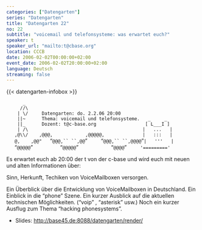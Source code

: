 ```yaml
---
categories: ["Datengarten"]
series: "Datengarten"
title: "Datengarten 22"
no: 22
subtitle: "voicemail und telefonsysteme: was erwartet euch?"
speaker: t
speaker_url: "mailto:t@cbase.org"
location: CCCB
date: 2006-02-02T00:00:00+02:00
event_date: 2006-02-02T20:00:00+02:00
language: Deutsch
streaming: false
---
```

{{< datengarten-infobox >}}


`      _`\
`     //\`\
`    | \/     Datengarten: do. 2.2.06 20:00`\
`    ||~      Thema: voicemail und telefonsysteme.   _     _`\
`    ||_      Dozent: t@c-base.org                  [ L___I ]`\
`    | /\                                          |   ...   |`\
`   ,@\\/    ,@@@,            ,@@@@@,              |   :::   |`\
`   @,    ,@@"   `“`@@@,`` ``,@@`”`     `“`@@@,`` ``,@@@@`”`|   '''   |`\
`   `“`@@@@@`”`          `“`@@@@@`”`            `“`@@@@`”`     '========='`

Es erwartet euch ab 20:00 der t von der c-base und wird euch mit neuen
und alten Informationen über:

Sinn, Herkunft, Techiken von VoiceMailboxen versorgen.

Ein Überblick über die Entwicklung von VoiceMailboxen in Deutschland.
Ein Einblick in die “phone” Szene. Ein kurzer Ausblick auf die aktuellen
technischen Möglichkeiten. (“voip” , “asterisk” usw.) Noch ein kurzer
Ausflug zum Thema “hacking phonesystems”.

-   Slides: <http://base45.de:8088/datengarten/render/>
